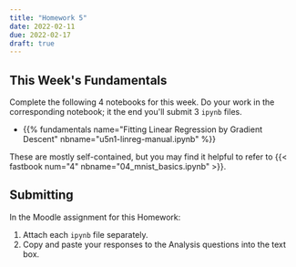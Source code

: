 ```yaml
---
title: "Homework 5"
date: 2022-02-11
due: 2022-02-17
draft: true
---
```


## This Week's Fundamentals

Complete the following 4 notebooks for this week. Do your work in the corresponding notebook; it the end you'll submit 3 `ipynb` files.

- {{% fundamentals name="Fitting Linear Regression by Gradient Descent" nbname="u5n1-linreg-manual.ipynb" %}}

These are mostly self-contained, but you may find it helpful to refer to {{< fastbook num="4" nbname="04_mnist_basics.ipynb" >}}.

## Submitting

In the Moodle assignment for this Homework:

1. Attach each `ipynb` file separately.
2. Copy and paste your responses to the Analysis questions into the text box.

<!-- New:

- Fit single linear regression using PyTorch -->

<!-- - Repeat Lab 4 but using backprop
  - manual
  - PyTorch's
  - Use MAE instead
- Extend to basis functions -->
